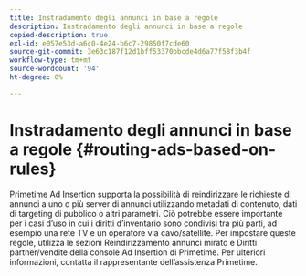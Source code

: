 ```yaml
---
title: Instradamento degli annunci in base a regole
description: Instradamento degli annunci in base a regole
copied-description: true
exl-id: e057e53d-a6c0-4e24-b6c7-29850f7cde60
source-git-commit: 3e63c187f12d1bff53370bbcde4d6a77f58f3b4f
workflow-type: tm+mt
source-wordcount: '94'
ht-degree: 0%

---
```


# Instradamento degli annunci in base a regole {#routing-ads-based-on-rules}

Primetime Ad Insertion supporta la possibilità di reindirizzare le richieste di annunci a uno o più server di annunci utilizzando metadati di contenuto, dati di targeting di pubblico o altri parametri. Ciò potrebbe essere importante per i casi d’uso in cui i diritti d’inventario sono condivisi tra più parti, ad esempio una rete TV e un operatore via cavo/satellite. Per impostare queste regole, utilizza le sezioni Reindirizzamento annunci mirato e Diritti partner/vendite della console Ad Insertion di Primetime. Per ulteriori informazioni, contatta il rappresentante dell’assistenza Primetime.
